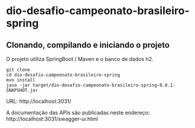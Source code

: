 # dio-desafio-campeonato-brasileiro-spring

## Clonando, compilando e iniciando o projeto

O projeto utiliza SpringBoot / Maven e o banco de dados h2.

```
git clone
cd dio-desafio-campeonato-brasileiro-spring
mvn install
java -jar target/dio-desafio-campeonato-brasileiro-spring-0.0.1-SNAPSHOT.jar
```

URL: http://localhost:3031/

A documentação das APIs são publicadas neste endereço: http://localhost:3031/swagger-ui.html
 
